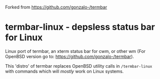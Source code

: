 Forked from https://github.com/gonzalo-/termbar
# termbar-linux - depsless status bar for Linux
Linux port of termbar, an xterm status bar for cwm, or other wm (For OpenBSD version go to: https://github.com/gonzalo-/termbar).

This 'distro' of termbar replaces OpenBSD utility calls in `/termbar-linux` with commands which will *mostly* work on Linux systems.
